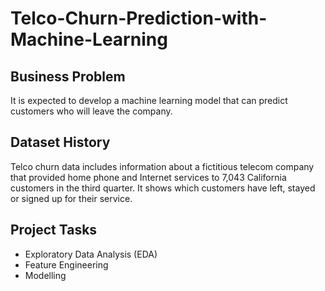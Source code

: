# Telco-Churn-Prediction-with-Machine-Learning

## Business Problem
It is expected to develop a machine learning model that can predict customers who will leave the company.

## Dataset History
Telco churn data includes information about a fictitious telecom company that provided home phone and Internet services to 7,043 California customers in the third quarter. It shows which customers have left, stayed or signed up for their service.

## Project Tasks
* Exploratory Data Analysis (EDA)
* Feature Engineering
* Modelling

